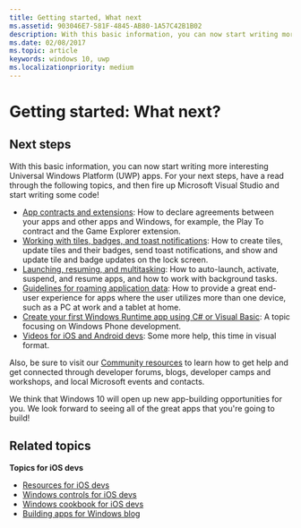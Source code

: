 ```yaml
---
title: Getting started, What next
ms.assetid: 903046E7-581F-4845-AB80-1A57C42B1B02
description: With this basic information, you can now start writing more interesting Universal Windows Platform (UWP) apps.
ms.date: 02/08/2017
ms.topic: article
keywords: windows 10, uwp
ms.localizationpriority: medium
---
```

# Getting started: What next?


## Next steps

With this basic information, you can now start writing more interesting Universal Windows Platform (UWP) apps. For your next steps, have a read through the following topics, and then fire up Microsoft Visual Studio and start writing some code!

-   [App contracts and extensions](https://docs.microsoft.com/previous-versions/windows/apps/hh464906(v=win.10)): How to declare agreements between your apps and other apps and Windows, for example, the Play To contract and the Game Explorer extension.
-   [Working with tiles, badges, and toast notifications](https://docs.microsoft.com/previous-versions/windows/apps/hh868259(v=win.10)): How to create tiles, update tiles and their badges, send toast notifications, and show and update tile and badge updates on the lock screen.
-   [Launching, resuming, and multitasking](https://docs.microsoft.com/previous-versions/windows/apps/hh770837(v=win.10)): How to auto-launch, activate, suspend, and resume apps, and how to work with background tasks.
-   [Guidelines for roaming application data](https://docs.microsoft.com/windows/uwp/design/app-settings/store-and-retrieve-app-data): How to provide a great end-user experience for apps where the user utilizes more than one device, such as a PC at work and a tablet at home.
-   [Create your first Windows Runtime app using C# or Visual Basic](https://msdn.microsoft.com/library/windows/apps/hh974581.aspx): A topic focusing on Windows Phone development.
-   [Videos for iOS and Android devs](https://docs.microsoft.com/previous-versions/windows/apps/dn393982(v=win.10)): Some more help, this time in visual format.

Also, be sure to visit our [Community resources](https://developer.microsoft.com/windows/support) to learn how to get help and get connected through developer forums, blogs, developer camps and workshops, and local Microsoft events and contacts.

We think that Windows 10 will open up new app-building opportunities for you. We look forward to seeing all of the great apps that you're going to build!

## Related topics

**Topics for iOS devs**
* [Resources for iOS devs](https://docs.microsoft.com/previous-versions/windows/apps/jj945493(v=win.10))
* [Windows controls for iOS devs](https://docs.microsoft.com/previous-versions/windows/apps/dn263255(v=win.10))
* [Windows cookbook for iOS devs](https://docs.microsoft.com/previous-versions/windows/apps/dn263256(v=win.10))
* [Building apps for Windows blog](https://blogs.windows.com/buildingapps/2016/01/27/visual-studio-walkthrough-for-ios-developers/)
